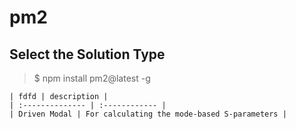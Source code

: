 # pm2 

## Select the Solution Type
> $ npm install pm2@latest -g

    | fdfd | description |
    | :-------------- | :------------ |
    | Driven Modal | For calculating the mode-based S-parameters |
